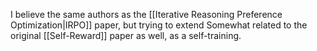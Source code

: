 

I believe the same authors as the [[Iterative Reasoning Preference Optimization|IRPO]] paper, but trying to extend
Somewhat related to the original [[Self-Reward]] paper as well, as a self-training.